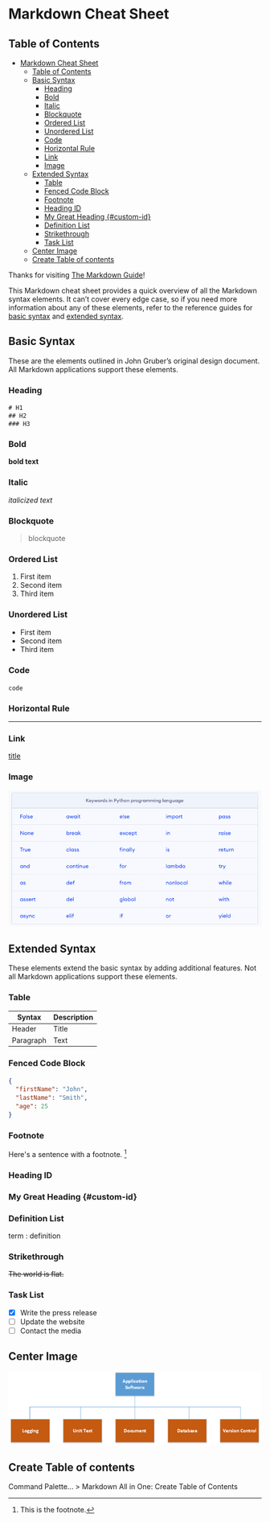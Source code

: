 # Markdown Cheat Sheet

## Table of Contents
- [Markdown Cheat Sheet](#markdown-cheat-sheet)
  - [Table of Contents](#table-of-contents)
  - [Basic Syntax](#basic-syntax)
    - [Heading](#heading)
    - [Bold](#bold)
    - [Italic](#italic)
    - [Blockquote](#blockquote)
    - [Ordered List](#ordered-list)
    - [Unordered List](#unordered-list)
    - [Code](#code)
    - [Horizontal Rule](#horizontal-rule)
    - [Link](#link)
    - [Image](#image)
  - [Extended Syntax](#extended-syntax)
    - [Table](#table)
    - [Fenced Code Block](#fenced-code-block)
    - [Footnote](#footnote)
    - [Heading ID](#heading-id)
    - [My Great Heading {#custom-id}](#my-great-heading-custom-id)
    - [Definition List](#definition-list)
    - [Strikethrough](#strikethrough)
    - [Task List](#task-list)
  - [Center Image](#center-image)
  - [Create Table of contents](#create-table-of-contents)


Thanks for visiting [The Markdown Guide](https://www.markdownguide.org)!

This Markdown cheat sheet provides a quick overview of all the Markdown syntax elements. It can’t cover every edge case, so if you need more information about any of these elements, refer to the reference guides for [basic syntax](https://www.markdownguide.org/basic-syntax) and [extended syntax](https://www.markdownguide.org/extended-syntax).

## Basic Syntax

These are the elements outlined in John Gruber’s original design document. All Markdown applications support these elements.

### Heading
```
# H1
## H2
### H3
```
### Bold

**bold text**

### Italic

*italicized text*

### Blockquote

> blockquote

### Ordered List

1. First item
2. Second item
3. Third item

### Unordered List

- First item
- Second item
- Third item

### Code

`code`

### Horizontal Rule

---

### Link

[title](https://www.example.com)

### Image

![alt text](./images/python-keywords.png)

## Extended Syntax

These elements extend the basic syntax by adding additional features. Not all Markdown applications support these elements.

### Table

| Syntax    | Description |
| --------- | ----------- |
| Header    | Title       |
| Paragraph | Text        |

### Fenced Code Block

```json
{
  "firstName": "John",
  "lastName": "Smith",
  "age": 25
}
```

### Footnote

Here's a sentence with a footnote. [^1]

[^1]: This is the footnote.

### Heading ID

### My Great Heading {#custom-id}

### Definition List

term
: definition

### Strikethrough

~~The world is flat.~~

### Task List

- [x] Write the press release
- [ ] Update the website
- [ ] Contact the media

## Center Image

<center><img src="images/application.png"/></center>

## Create Table of contents

Command Palette... > Markdown All in One: Create Table of Contents